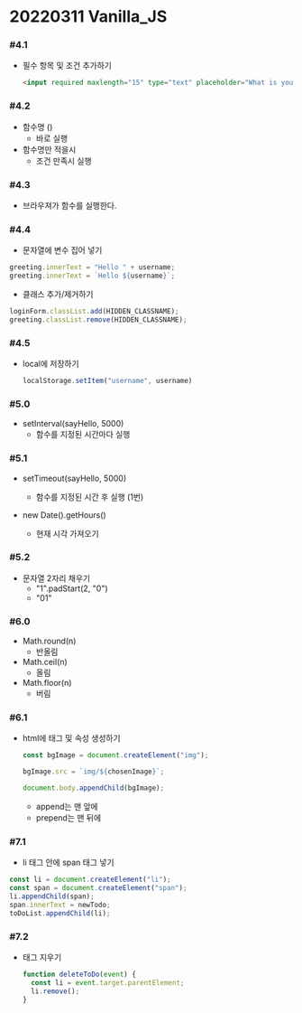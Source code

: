 # 20220311 Vanilla_JS



### #4.1

* 필수 항목 및 조건 추가하기

  ```html
  <input required maxlength="15" type="text" placeholder="What is your name?">
  ```

  

### #4.2

* 함수명 ()
  * 바로 실행
* 함수명만 적을시
  * 조건 만족시 실행



### #4.3

* 브라우져가 함수를 실행한다.



### #4.4

* 문자열에 변수 집어 넣기

```js
greeting.innerText = "Hello " + username;
greeting.innerText = `Hello ${username}`;
```

* 클래스 추가/제거하기

```js
loginForm.classList.add(HIDDEN_CLASSNAME);
greeting.classList.remove(HIDDEN_CLASSNAME);
```



### #4.5

* local에 저장하기

  ```js
  localStorage.setItem("username", username)
  ```

  

### #5.0

* setInterval(sayHello, 5000)
  * 함수를 지정된 시간마다 실행



### #5.1

* setTimeout(sayHello, 5000)
  * 함수를 지정된 시간 후 실행 (1번)

* new Date().getHours()
  * 현재 시각 가져오기



### #5.2

* 문자열 2자리 채우기
  * "1".padStart(2, "0")
  * "01"



### #6.0

* Math.round(n)
  * 반올림
* Math.ceil(n)
  * 올림
* Math.floor(n)
  * 버림



### #6.1

* html에 태그 및 속성 생성하기

  ```js
  const bgImage = document.createElement("img");
  
  bgImage.src = `img/${chosenImage}`;
  
  document.body.appendChild(bgImage);
  ```

  * append는 맨 앞에
  * prepend는 맨 뒤에



### #7.1

* li 태그 안에 span 태그 넣기

```js
const li = document.createElement("li");
const span = document.createElement("span");
li.appendChild(span);
span.innerText = newTodo;
toDoList.appendChild(li);
```



### #7.2

* 태그 지우기

  ```js
  function deleteToDo(event) {
    const li = event.target.parentElement;
    li.remove();
  }
  ```

  
